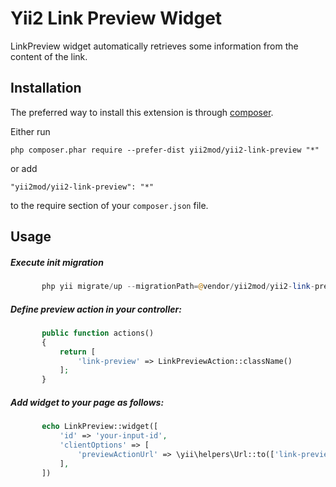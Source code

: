 Yii2 Link Preview Widget
==========

LinkPreview widget automatically retrieves some information from the content of the link.

Installation 
------------

The preferred way to install this extension is through [composer](http://getcomposer.org/download/).

Either run

```
php composer.phar require --prefer-dist yii2mod/yii2-link-preview "*"
```

or add

```
"yii2mod/yii2-link-preview": "*"
```

to the require section of your `composer.json` file.


Usage
-----
##### Execute init migration
```php
       php yii migrate/up --migrationPath=@vendor/yii2mod/yii2-link-preview/migrations
```    

##### Define preview action in your controller:
```php
       public function actions()
       {
           return [
               'link-preview' => LinkPreviewAction::className()
           ];
       }
```     
 
##### Add widget to your page as follows:
```php
       echo LinkPreview::widget([
           'id' => 'your-input-id',
           'clientOptions' => [
               'previewActionUrl' => \yii\helpers\Url::to(['link-preview'])
           ],
       ])
```   
